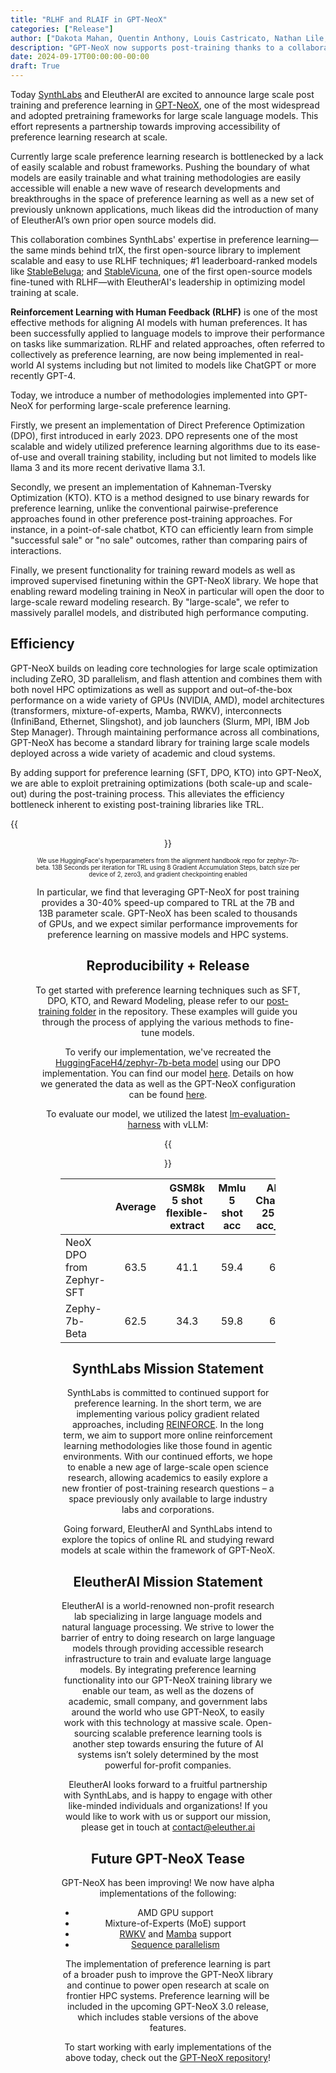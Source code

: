 ```yaml
---
title: "RLHF and RLAIF in GPT-NeoX"
categories: ["Release"]
author: ["Dakota Mahan, Quentin Anthony, Louis Castricato, Nathan Lile, Stella Biderman"]
description: "GPT-NeoX now supports post-training thanks to a collaboration with SynthLabs."
date: 2024-09-17T00:00:00-00:00
draft: True
---
```


Today [SynthLabs](https://www.synthlabs.ai/) and EleutherAI are excited to announce large scale post training and preference learning in [GPT-NeoX](https://github.com/EleutherAI/gpt-neox), one of the most widespread and adopted pretraining frameworks for large scale language models. This effort represents a partnership towards improving accessibility of preference learning research at scale. 


Currently large scale preference learning research is bottlenecked by a lack of easily scalable and robust frameworks. Pushing the boundary of what models are easily trainable and what training methodologies are easily accessible will enable a new wave of research developments and breakthroughs in the space of preference learning as well as a new set of previously unknown applications, much likeas did the introduction of many of EleutherAI’s own prior open source models did.

This collaboration combines SynthLabs' expertise in preference learning—the same minds behind trlX, the first open-source library to implement scalable and easy to use RLHF techniques; #1 leaderboard-ranked models like [StableBeluga](https://huggingface.co/stabilityai/StableBeluga2); and [StableVicuna](https://odsc.medium.com/meet-stablevicuna-the-first-large-scale-open-source-rlhf-chatbot-by-stability-ai-7012f7b43edd), one of the first open-source models fine-tuned with RLHF—with EleutherAI's leadership in optimizing model training at scale.

**Reinforcement Learning with Human Feedback (RLHF)** is one of the most effective methods for aligning AI models with human preferences. It has been successfully applied to language models to improve their performance on tasks like summarization. RLHF and related approaches, often referred to collectively as preference learning, are now being implemented in real-world AI systems including but not limited to models like ChatGPT or more recently GPT-4.

Today, we introduce a number of methodologies implemented into GPT-NeoX for performing large-scale preference learning. 

Firstly, we present an implementation of Direct Preference Optimization (DPO), first introduced in early 2023. DPO represents one of the most scalable and widely utilized preference learning algorithms due to its ease-of-use and overall training stability, including but not limited to models like llama 3 and its more recent derivative llama 3.1. 

Secondly, we present an implementation of Kahneman-Tversky Optimization (KTO). KTO is a method designed to use binary rewards for preference learning, unlike the conventional pairwise-preference approaches found in other preference post-training approaches. For instance, in a point-of-sale chatbot, KTO can efficiently learn from simple "successful sale" or "no sale" outcomes, rather than comparing pairs of interactions. 

Finally, we present functionality for training reward models as well as improved supervised finetuning within the GPT-NeoX library. We hope that enabling reward modeling training in NeoX in particular will open the door to large-scale reward modeling research. By "large-scale", we refer to massively parallel models, and distributed high performance computing.

## Efficiency

GPT-NeoX builds on leading core technologies for large scale optimization including ZeRO, 3D parallelism, and flash attention and combines them with both novel HPC optimizations as well as support and out–of-the-box performance on a wide variety of GPUs (NVIDIA, AMD), model architectures (transformers, mixture-of-experts, Mamba, RWKV), interconnects (InfiniBand, Ethernet, Slingshot), and job launchers (Slurm, MPI, IBM Job Step Manager). Through maintaining performance across all combinations, GPT-NeoX has become a standard library for training large scale models deployed across a wide variety of academic and cloud systems.

By adding support for preference learning (SFT, DPO, KTO) into GPT-NeoX, we are able to exploit pretraining optimizations (both scale-up and scale-out) during the post-training process. This alleviates the efficiency bottleneck inherent to existing post-training libraries like TRL.

{{<figure src="/images/blog/rlhf-and-rlaif-in-gpt-neox/scaling.svg" alt="Comparison between GPT-NeoX and trl" align="center"/>}}

<sub><sup>We use HuggingFace's hyperparameters from the alignment handbook repo for zephyr-7b-beta. 13B Seconds per iteration for TRL using 8 Gradient Accumulation Steps, batch size per device of 2, zero3, and gradient checkpointing enabled</sup></sub>

In particular, we find that leveraging GPT-NeoX for post training provides a 30-40% speed-up compared to TRL at the 7B and 13B parameter scale. GPT-NeoX has been scaled to thousands of GPUs, and we expect similar performance improvements for preference learning on massive models and HPC systems.

## Reproducibility + Release 
To get started with preference learning techniques such as SFT, DPO, KTO, and Reward Modeling, please refer to our [post-training folder](https://github.com/EleutherAI/gpt-neox/tree/main/post-training) in the repository. These examples will guide you through the process of applying the various methods to fine-tune models.

To verify our implementation, we've recreated the [HuggingFaceH4/zephyr-7b-beta model](https://huggingface.co/HuggingFaceH4/zephyr-7b-beta) using our DPO implementation. You can find our model [here](https://huggingface.co/EleutherAI/neox_mistral_7b_dpo_ultrafeedback). Details on how we generated the data as well as the GPT-NeoX configuration can be found [here](https://github.com/EleutherAI/gpt-neox/blob/main/post-training/recreating_zephyr_dpo.md).

To evaluate our model, we utilized the latest [lm-evaluation-harness](https://github.com/EleutherAI/lm-evaluation-harness) with vLLM:

{{<figure src="/images/blog/rlhf-and-rlaif-in-gpt-neox/evals.svg" alt="Comparison between GPT-NeoX and trl" align="center"/>}}

|                            | Average | GSM8k 5 shot  flexible-extract | Mmlu 5 shot acc | ARC-Challenge 25 shot acc_norm | HellaSwag 10 shot acc_norm | WinoGrande 5 shot acc | TruthfulQA 0 shot Mc2 acc |
|----------------------------|:-------:|:------------------------------:|:---------------:|:------------------------------:|:--------------------------:|:---------------------:|:-------------------------:|
| NeoX DPO  from Zephyr-SFT  | 63.5    | 41.1                           | 59.4            | 61.7                           | 85.0                       | 79.0                  | 54.6                      |
| Zephy-7b-Beta              | 62.5    | 34.3                           | 59.8            | 63.6                           | 84.4                       | 77.6                  | 55.1                      |

## SynthLabs Mission Statement
SynthLabs is committed to continued support for preference learning. In the short term, we are implementing various policy gradient related approaches, including [REINFORCE](https://arxiv.org/abs/2402.14740). In the long term, we aim to support more online reinforcement learning methodologies like those found in agentic environments. With our continued efforts, we hope to enable a new age of large-scale open science research, allowing academics to easily explore a new frontier of post-training research questions – a space previously only available to large industry labs and corporations.

Going forward, EleutherAI and SynthLabs intend to explore the topics of online RL and studying reward models at scale within the framework of GPT-NeoX.


## EleutherAI Mission Statement
EleutherAI is a world-renowned non-profit research lab specializing in large language models and natural language processing. We strive to lower the barrier of entry to doing research on large language models through providing accessible research infrastructure to train and evaluate large language models. By integrating preference learning functionality into our GPT-NeoX training library we enable our team, as well as the dozens of academic, small company, and government labs around the world who use GPT-NeoX, to easily work with this technology at massive scale. Open-sourcing scalable preference learning tools is another step towards ensuring the future of AI systems isn’t solely determined by the most powerful for-profit companies.

EleutherAI looks forward to a fruitful partnership with SynthLabs, and is happy to engage with other like-minded individuals and organizations! If you would like to work with us or support our mission, please get in touch at contact@eleuther.ai

## Future GPT-NeoX Tease
GPT-NeoX has been improving! We now have alpha implementations of the following:
- AMD GPU support
- Mixture-of-Experts (MoE) support
- [RWKV](https://www.rwkv.com/) and [Mamba](https://github.com/state-spaces/mamba) support
- [Sequence parallelism](https://arxiv.org/abs/2205.05198)

The implementation of preference learning is part of a broader push to improve the GPT-NeoX library and continue to power open research at scale on frontier HPC systems. Preference learning will be included in the upcoming GPT-NeoX 3.0 release, which includes stable versions of the above features.

To start working with early implementations of the above today, check out the [GPT-NeoX repository](https://github.com/EleutherAI/gpt-neox)!



						
